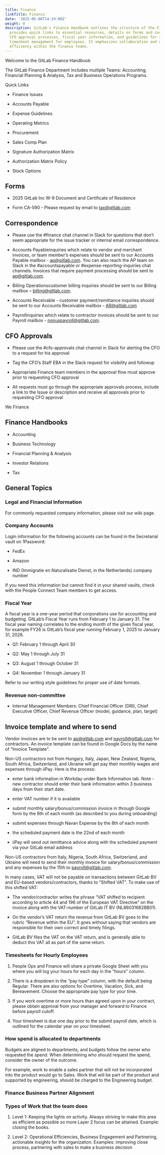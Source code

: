 ```yaml
---
title: Finance
linkTitle: Finance
date: '2025-05-06T14:19:00Z'
weight: 0
description: GitLab's Finance Handbook outlines the structure of the Finance Department,
  provides quick links to essential resources, details on forms and correspondence,
  CFO approval processes, fiscal year information, and guidelines for invoicing and
  timesheet management for employees. It emphasizes collaboration and operational
  efficiency within the finance teams.
---
```



Welcome to the GitLab Finance Handbook

The GitLab Finance Department includes multiple Teams: Accounting, Financial Planning & Analysis, Tax and Business Operations Programs.

Quick Links

- Finance Issues 

- Accounts Payable

- Expense Guidelines

- Operating Metrics

- Procurement

- Sales Comp Plan

- Signature Authorization Matrix

- Authorization Matrix Policy

- Stock Options

## Forms

- 2025 GitLab Inc W-9 Document and Certificate of Residence

- Form CA-590 - Please request by email to tax@gitlab.com

## Correspondence

- Please use the #finance chat channel in Slack for questions that don’t seem appropriate for the issue tracker or internal email correspondence.

- Accounts Payableinquiries which relate to vendor and merchant invoices, or team member’s expenses should be sent to our Accounts Payable mailbox - ap@gitlab.com. You can also reach the AP team on Slack in the #accountspayable or #expense-reporting-inquiries chat channels. Invoices that require payment processing should be sent to ap@gitlab.com.

- Billing Operationscustomer billing inquiries should be sent to our Billing mailbox – billing@gitlab.com.

- Accounts Receivable - customer payment/remittance inquiries should be sent to our Accounts Receivable mailbox - AR@gitlab.com

- Payrollinquiries which relate to contractor invoices should be sent to our Payroll mailbox - nonuspayroll@gitlab.com.

## CFO Approvals

- Please use the #cfo-approvals chat channel in Slack for alerting the CFO to a request for his approval

- Tag the CFO’s Staff EBA in the Slack request for visibility and followup

- Appropriate Finance team members in the approval flow must approve prior to requesting CFO approval

- All requests must go through the appropriate approvals process, include a link to the Issue or description and receive all approvals prior to requesting CFO approval

We  Finance

## Finance Handbooks

- Accounting

- Business Technology

- Financial Planning & Analysis

- Investor Relations

- Tax

## General Topics

### Legal and Financial Information

For commonly requested company information, please visit our wiki page.

### Company Accounts

Login information for the following accounts can be found in the Secretarial vault on 1Password:

- FedEx

- Amazon

- IND (Immigratie en Naturalisatie Dienst, in the Netherlands) company number

If you need this information but cannot find it in your shared vaults, check with the People Connect Team members to get access.

### Fiscal Year

A fiscal year is a one-year period that corporations use for accounting and budgeting. GitLab’s Fiscal Year runs from February 1 to January 31. The fiscal year naming correlates to the ending month of the given fiscal year, for example FY26 is GitLab’s fiscal year running February 1, 2025 to January 31, 2026.

- Q1: February 1 through April 30

- Q2: May 1 through July 31

- Q3: August 1 through October 31

- Q4: November 1 through January 31

<!-- Unsupported block type: table -->

Refer to our writing style guidelines for proper use of date formats.

### Revenue non-committee

- Internal Management Members: Chief Financial Officer (DRI), Chief Executive Officer, Chief Revenue Officer (model, guidance, plan, target)

## Invoice template and where to send

Vendor invoices are to be sent to ap@gitlab.com and payroll@gitlab.com for contractors. An invoice template can be found in Google Docs by the name of “Invoice Template”.

Non-US contractors not from Hungary, Italy, Japan, New Zealand, Nigeria, South Africa, Switzerland, and Ukraine will get pay their monthly wages and expenses through iiPay. Here is the process:

- enter bank information in Workday under Bank Information tab. Note - new contractor should enter their bank information within 3 business days from their start date.

- enter VAT number if it is available

- submit monthly salary/bonus/commission invoice in through Google form by the 8th of each month (as described to you during onboarding)

- submit expenses through Navan Expense by the 8th of each month

- the scheduled payment date is the 22nd of each month

- iiPay will send out remittance advice along with the scheduled payment via your GitLab email address

Non-US contractors from Italy, Nigeria, South Africa, Switzerland, and Ukraine will need to send their monthly invoice for salary/bonus/commission and any expenses by the 15th to payroll@gitlab.com.

In many cases, VAT will not be payable on transactions between GitLab BV and EU-based vendors/contractors, thanks to “Shifted VAT”. To make use of this shifted VAT:

- The vendor/contractor writes the phrase “VAT shifted to recipient according to article 44 and 196 of the European VAT Directive” on the invoice along with the VAT-number of GitLab IT BV (NL860316828B01).

- On the vendor’s VAT return the revenue from GitLab BV goes to the rubric “Revenue within the EU”. It goes without saying that vendors are responsible for their own correct and timely filings.

- GitLab BV files the VAT on the VAT return, and is generally able to deduct this VAT all as part of the same return.

### Timesheets for Hourly Employees

1. People Ops and Finance will share a private Google Sheet with you where you will log your hours for each day in the “hours” column.

1. There is a dropdown in the “pay type” column, with the default being Regular. There are also options for Overtime, Vacation, Sick, and Bereavement. Choose the appropriate pay type for your time.

1. If you work overtime or more hours than agreed upon in your contract, please obtain approval from your manager and forward to Finance before payroll cutoff.

1. Your timesheet is due one day prior to the submit payroll date, which is outlined for the calendar year on your timesheet.

### How spend is allocated to departments

Budgets are aligned to departments, and budgets follow the owner who requested the spend. When determining who should request the spend, consider the owner of the outcome.

For example, work to enable a sales partner that will not be incorporated into the product would go to Sales. Work that will be part of the product and supported by engineering, should be charged to the Engineering budget.

### Finance Business Partner Alignment

<!-- Unsupported block type: table -->

### Types of Work that the team does

1. Level 1: Keeping the lights on activity. Always striving to make this area as efficient as possible so more Layer 2 focus can be attained. Example: closing the books.

1. Level 2: Operational Efficiencies, Business Engagement and Partnering, actionable insights for the organization. Examples: improving close process, partnering with sales to make a business decision